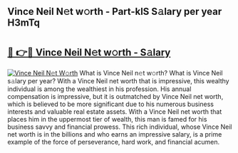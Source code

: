 ## Vince Neil N𝚎t w𝚘rth - Part-klS S𝚊lary per year H3mTq

# <h2><a href="http://gc28db.nevu.top/?p=Vince+Neil">🔗 👉🔴 Vince Neil N𝚎t w𝚘rth - S𝚊lary</a></h2>

[![Vince Neil N𝚎t W𝚘rth](https://i.imgur.com/Oavwk0R.jpeg)](http://gc28db.nevu.top/?p=Vince+Neil)
What is Vince Neil n𝚎t w𝚘rth? What is Vince Neil s𝚊lary per year?
With a Vince Neil net worth that is impressive, this wealthy individual is among the wealthiest in his profession. His annual compensation is impressive, but it is outmatched by Vince Neil net worth, which is believed to be more significant due to his numerous business interests and valuable real estate assets. With a Vince Neil net worth that places him in the uppermost tier of wealth, this man is famed for his business savvy and financial prowess. This rich individual, whose Vince Neil net worth is in the billions and who earns an impressive salary, is a prime example of the force of perseverance, hard work, and financial acumen.
